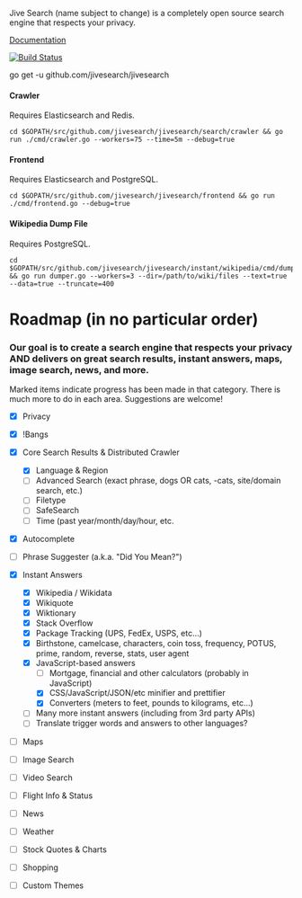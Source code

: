 Jive Search (name subject to change) is a completely open source search engine that respects your privacy. 

[Documentation](https://godoc.org/github.com/jivesearch/jivesearch)

[![Build Status](https://travis-ci.org/jivesearch/jivesearch.svg?branch=master)](https://travis-ci.org/jivesearch/jivesearch)

go get -u github.com/jivesearch/jivesearch

#### Crawler
Requires Elasticsearch and Redis.
```
cd $GOPATH/src/github.com/jivesearch/jivesearch/search/crawler && go run ./cmd/crawler.go --workers=75 --time=5m --debug=true
```

#### Frontend
Requires Elasticsearch and PostgreSQL.
```
cd $GOPATH/src/github.com/jivesearch/jivesearch/frontend && go run ./cmd/frontend.go --debug=true
```

#### Wikipedia Dump File
Requires PostgreSQL.
```
cd $GOPATH/src/github.com/jivesearch/jivesearch/instant/wikipedia/cmd/dumper && go run dumper.go --workers=3 --dir=/path/to/wiki/files --text=true --data=true --truncate=400
```

# **Roadmap** (in no particular order)
### Our goal is to create a search engine that respects your privacy AND delivers on great search results, instant answers, maps, image search, news, and more. 

Marked items indicate progress has been made in that category. There is much more to do in each area. Suggestions are welcome!
- [x] Privacy
- [x] !Bangs
- [x] Core Search Results & Distributed Crawler
    - [x] Language & Region
    - [ ] Advanced Search (exact phrase, dogs OR cats,  -cats, site/domain search, etc.)
    - [ ] Filetype
    - [ ] SafeSearch        
    - [ ] Time (past year/month/day/hour, etc.
- [x] Autocomplete
- [ ] Phrase Suggester (a.k.a. "Did You Mean?")
- [x] Instant Answers
    - [x] Wikipedia / Wikidata
    - [x] Wikiquote
    - [x] Wiktionary
    - [x] Stack Overflow
    - [x] Package Tracking (UPS, FedEx, USPS, etc...)
    - [x] Birthstone, camelcase, characters, coin toss, frequency, POTUS, prime, random, reverse, stats, user agent 
    - [x] JavaScript-based answers
        - [ ] Mortgage, financial and other calculators (probably in JavaScript)
        - [x] CSS/JavaScript/JSON/etc minifier and prettifier
        - [x] Converters (meters to feet, pounds to kilograms, etc...)
    - [ ] Many more instant answers (including from 3rd party APIs)
    - [ ] Translate trigger words and answers to other languages?
- [ ] Maps
- [ ] Image Search
- [ ] Video Search
- [ ] Flight Info & Status
- [ ] News
- [ ] Weather
- [ ] Stock Quotes & Charts
- [ ] Shopping
- [ ] Custom Themes



